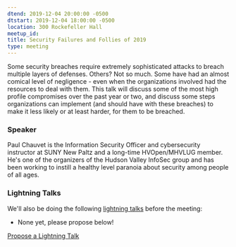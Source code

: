 ```yaml
---
dtend: 2019-12-04 20:00:00 -0500
dtstart: 2019-12-04 18:00:00 -0500
location: 300 Rockefeller Hall
meetup_id:
title: Security Failures and Follies of 2019
type: meeting
---
```

Some security breaches require extremely sophisticated attacks to breach multiple layers of defenses.  Others?  Not so much.  Some have had an almost comical level of negligence - even when the organizations involved had the resources to deal with them.  This talk will discuss some of the most high profile compromises over the past year or two, and discuss some steps organizations can implement (and should have with these breaches) to make it less likely or at least harder, for them to be breached.
### Speaker ###
Paul Chauvet is the Information Security Officer and cybersecurity instructor at SUNY New Paltz and a long-time HVOpen/MHVLUG member.  He's one of the organizers of the Hudson Valley InfoSec group and has been working to instill a healthy level paranoia about security among people of all ages.

### Lightning Talks ###

We'll also be doing the
following [lightning talks](/lightning-talks.html) before the meeting:

* None yet, please propose below!


<a class="btn btn-default btn-hvopen"
  href="mailto:sean@dague.net?cc=matthias.a.johnson@gmail.com&subject=HV%20Open%20Lightning%20Talk%20Submission"
  role="button">Propose
  a Lightning Talk</a>

